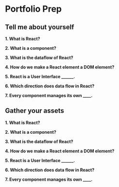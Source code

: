 # Portfolio Prep

## Tell me about yourself

**1. What is React?**

**2. What is a component?**

**3. What is the dataflow of React?**

**4. How do we make a React element a DOM element?**

**5. React is a User Interface ______.**

**6. Which direction does data flow in React?**

**7. Every component manages its own ____.**

## Gather your assets

**1. What is React?**

**2. What is a component?**

**3. What is the dataflow of React?**

**4. How do we make a React element a DOM element?**

**5. React is a User Interface ______.**

**6. Which direction does data flow in React?**

**7. Every component manages its own ____.**